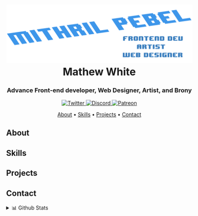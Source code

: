 <h1 align="center">
<br />
<a href="https://github.com/MithrilPebel"><img src="banner.png" alt="Banner" width="600px"></a>
<br />
Mathew White
</h1>

<h3 align="center">Advance Front-end developer, Web Designer, Artist, and Brony</h3>

<div align="center">

<a href="#">
<img src="https://img.shields.io/badge/Twitter-1DA1F2?style=for-the-badge&logo=twitter&logoColor=white" alt="Twitter">
</a>
<a href="#">
<img src="https://img.shields.io/badge/Discord-7289DA?style=for-the-badge&logo=discord&logoColor=white" alt="Discord">
</a>
<a href="#">
<img src="https://img.shields.io/badge/Patreon-F96854?style=for-the-badge&logo=patreon&logoColor=white" alt="Patreon">
</a>

</div>

<p align="center">
<a href="#about">About</a>
•
<a href="#skills">Skills</a>
•
<a href="#projects">Projects</a>
•
<a href="#contact">Contact</a>
</p>

## About

## Skills

## Projects

## Contact

<details>
<summary>📊 Github Stats</summary>
<img align="center" alt="MithrilPebel's Github Stats" src="https://github-readme-stats.vercel.app/api?username=MithrilPebel&theme=github_dark&show_icons=true&hide_border=true" />
</details>